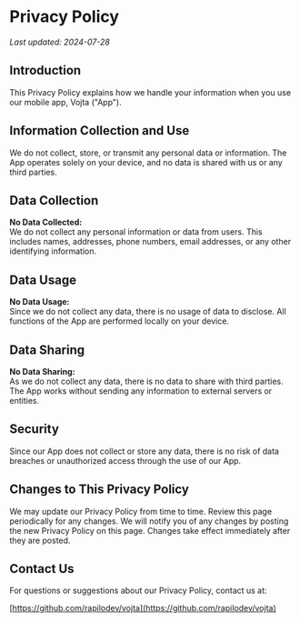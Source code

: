 # Privacy Policy

_Last updated: 2024-07-28_

## Introduction

This Privacy Policy explains how we handle your information when you use our mobile app, Vojta ("App").

## Information Collection and Use

We do not collect, store, or transmit any personal data or information. The App operates solely on your device, and no data is shared with us or any third parties.

## Data Collection

**No Data Collected:**  
We do not collect any personal information or data from users. This includes names, addresses, phone numbers, email addresses, or any other identifying information.

## Data Usage

**No Data Usage:**  
Since we do not collect any data, there is no usage of data to disclose. All functions of the App are performed locally on your device.

## Data Sharing

**No Data Sharing:**  
As we do not collect any data, there is no data to share with third parties. The App works without sending any information to external servers or entities.

## Security

Since our App does not collect or store any data, there is no risk of data breaches or unauthorized access through the use of our App.

## Changes to This Privacy Policy

We may update our Privacy Policy from time to time. Review this page periodically for any changes. We will notify you of any changes by posting the new Privacy Policy on this page. Changes take effect immediately after they are posted.

## Contact Us

For questions or suggestions about our Privacy Policy, contact us at:

[https://github.com/rapilodev/vojta](https://github.com/rapilodev/vojta)